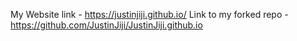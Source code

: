My Website link - https://justinjiji.github.io/
Link to my forked repo - https://github.com/JustinJiji/JustinJiji.github.io
